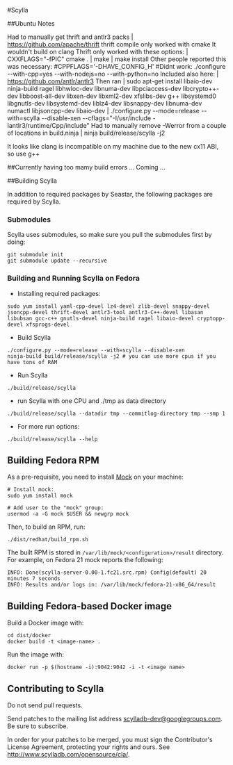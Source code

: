 #Scylla

##Ubuntu Notes

Had to manually get thrift and antlr3 packs
 | https://github.com/apache/thrift
thrift compile only worked with cmake
It wouldn't build on clang
Thrift only worked with these options:
 | CXXFLAGS="-fPIC" cmake .
 | make
 | make install
Other people reported this was necessary:
#CPPFLAGS='-DHAVE_CONFIG_H'
#Didnt work: ./configure --with-cpp=yes --with-nodejs=no --with-python=no
Included also here:
 | https://github.com/antlr/antlr3
Then ran
 | sudo apt-get install libaio-dev ninja-build ragel libhwloc-dev libnuma-dev libpciaccess-dev libcrypto++-dev libboost-all-dev libxen-dev libxml2-dev xfslibs-dev g++ libsystemd0 libgnutls-dev libsystemd-dev liblz4-dev libsnappy-dev
libnuma-dev numactl libjsoncpp-dev libaio-dev
 | ./configure.py --mode=release --with=scylla --disable-xen --cflags="-I/usr/include -Iantlr3/runtime/Cpp/include"
Had to manually remove -Werror from a couple of locations in build.ninja
 | ninja build/release/scylla -j2

It looks like clang is incompatible on my machine due to the new cx11 ABI, so use g++


##Currently having too mamy build errors
...
Coming
...

##Building Scylla

In addition to required packages by Seastar, the following packages are required by Scylla.

### Submodules
Scylla uses submodules, so make sure you pull the submodules first by doing:
```
git submodule init
git submodule update --recursive
```

### Building and Running Scylla on Fedora
* Installing required packages:

```
sudo yum install yaml-cpp-devel lz4-devel zlib-devel snappy-devel jsoncpp-devel thrift-devel antlr3-tool antlr3-C++-devel libasan libubsan gcc-c++ gnutls-devel ninja-build ragel libaio-devel cryptopp-devel xfsprogs-devel
```

* Build Scylla
```
./configure.py --mode=release --with=scylla --disable-xen
ninja-build build/release/scylla -j2 # you can use more cpus if you have tons of RAM

```

* Run Scylla
```
./build/release/scylla

```

* run Scylla with one CPU and ./tmp as data directory

```
./build/release/scylla --datadir tmp --commitlog-directory tmp --smp 1
```

* For more run options:
```
./build/release/scylla --help
```

## Building Fedora RPM

As a pre-requisite, you need to install [Mock](https://fedoraproject.org/wiki/Mock) on your machine:

```
# Install mock:
sudo yum install mock

# Add user to the "mock" group:
usermod -a -G mock $USER && newgrp mock
```

Then, to build an RPM, run:

```
./dist/redhat/build_rpm.sh
```

The built RPM is stored in ``/var/lib/mock/<configuration>/result`` directory.
For example, on Fedora 21 mock reports the following:

```
INFO: Done(scylla-server-0.00-1.fc21.src.rpm) Config(default) 20 minutes 7 seconds
INFO: Results and/or logs in: /var/lib/mock/fedora-21-x86_64/result
```

## Building Fedora-based Docker image

Build a Docker image with:

```
cd dist/docker
docker build -t <image-name> .
```

Run the image with:

```
docker run -p $(hostname -i):9042:9042 -i -t <image name>
```


## Contributing to Scylla

Do not send pull requests.

Send patches to the mailing list address scylladb-dev@googlegroups.com.
Be sure to subscribe.

In order for your patches to be merged, you must sign the Contributor's
License Agreement, protecting your rights and ours.  See
http://www.scylladb.com/opensource/cla/.
